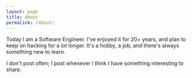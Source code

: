 ```yaml
---
layout: page
title: About
permalink: /about/
---
```


Today I am a Software Engineer. I've enjoyed it for 20+ years, and plan
 to keep on hacking for a lot longer. It's a hobby, a job, and there's always
 something new to learn.

I don't post often; I post whenever I think I have something interesting
to share.
